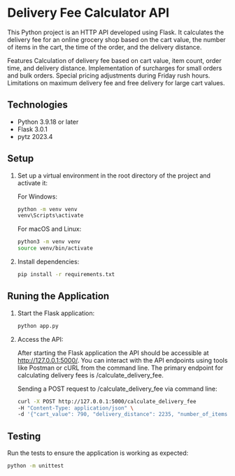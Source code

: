 # Delivery Fee Calculator API

This Python project is an HTTP API developed using Flask. It calculates the delivery fee for an online grocery shop based on the cart value, the number of items in the cart, the time of the order, and the delivery distance.


Features
Calculation of delivery fee based on cart value, item count, order time, and delivery distance.
Implementation of surcharges for small orders and bulk orders.
Special pricing adjustments during Friday rush hours.
Limitations on maximum delivery fee and free delivery for large cart values.

## Technologies
* Python 3.9.18 or later
* Flask 3.0.1
* pytz 2023.4

## Setup

1. Set up a virtual environment in the root directory of the project and activate it:
    
    For Windows:
    ``` sh
    python -m venv venv
    venv\Scripts\activate
    ```
    For macOS and Linux:
    ``` sh
    python3 -m venv venv
    source venv/bin/activate
    ```

2. Install dependencies:

    ``` sh
    pip install -r requirements.txt
    ```  

## Runing the Application

1. Start the Flask application:
    
    ``` sh
    python app.py
    ```  

2. Access the API:

    After starting the Flask application the API should be accessible at http://127.0.0.1:5000/.
    You can interact with the API endpoints using tools like Postman or cURL from the command line. The primary endpoint for calculating delivery fees is /calculate_delivery_fee.

    Sending a POST request to /calculate_delivery_fee via command line:

    ``` sh
    curl -X POST http://127.0.0.1:5000/calculate_delivery_fee 
    -H "Content-Type: application/json" \
    -d '{"cart_value": 790, "delivery_distance": 2235, "number_of_items": 4, "time": "2024-01-15T13:00:00Z"}'
    ```  



## Testing

Run the tests to ensure the application is working as expected:

``` sh
python -m unittest
```  


